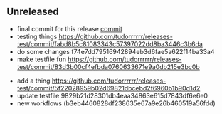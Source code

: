 ## Unreleased
- final commit for this release [commit](https://github.com/tudorrrrrr/releases-test/commit/7f810ade13d8188260f57425c4aa81f26b8cec17)
- testing things https://github.com/tudorrrrrr/releases-test/commit/fabd8b5c81083343c57397022dd8ba3446c3b6da
- do some changes f74e7dd79516942894eb3d6fae5a622f14ba33a4
- make testfile fun https://github.com/tudorrrrrr/releases-test/commit/83d3b00cf4efbda0760633671e9a0db215e3bc0b
* add a thing https://github.com/tudorrrrrr/releases-test/commit/5f22028959b02d69821dbcebd2f6960b1b90d1d2
* update testfile 9829b21d28301db4eaa34863e615d7843df6e6e0
* new workflows (b3eb4460828df238635e67a9e26b460519a56fdd)

